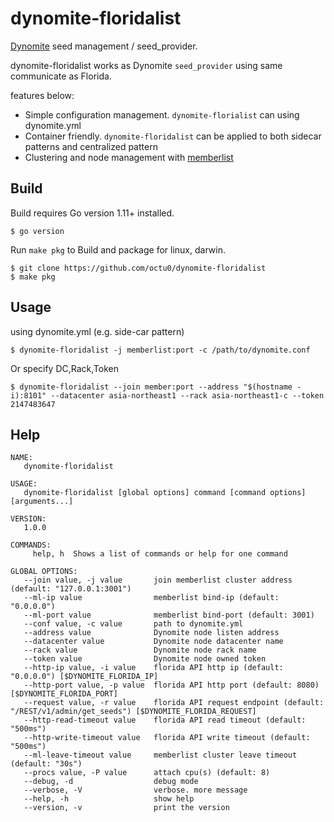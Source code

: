 # dynomite-floridalist

[Dynomite](https://github.com/Netflix/dynomite) seed management / seed_provider.

dynomite-floridalist works as Dynomite `seed_provider` using same communicate as Florida.

features below:

- Simple configuration management. `dynomite-florialist` can using dynomite.yml
- Container friendly. `dynomite-floridalist` can be applied to both sidecar patterns and centralized pattern
- Clustering and node management with [memberlist](https://github.com/hashicorp/memberlist)

## Build

Build requires Go version 1.11+ installed.

```
$ go version
```

Run `make pkg` to Build and package for linux, darwin.

```
$ git clone https://github.com/octu0/dynomite-floridalist
$ make pkg
```

## Usage

using dynomite.yml (e.g. side-car pattern)

```
$ dynomite-floridalist -j memberlist:port -c /path/to/dynomite.conf
```

Or specify DC,Rack,Token

```
$ dynomite-floridalist --join member:port --address "$(hostname -i):8101" --datacenter asia-northeast1 --rack asia-northeast1-c --token 2147483647
```

## Help

```
NAME:
   dynomite-floridalist

USAGE:
   dynomite-floridalist [global options] command [command options] [arguments...]

VERSION:
   1.0.0

COMMANDS:
     help, h  Shows a list of commands or help for one command

GLOBAL OPTIONS:
   --join value, -j value       join memberlist cluster address (default: "127.0.0.1:3001")
   --ml-ip value                memberlist bind-ip (default: "0.0.0.0")
   --ml-port value              memberlist bind-port (default: 3001)
   --conf value, -c value       path to dynomite.yml
   --address value              Dynomite node listen address
   --datacenter value           Dynomite node datacenter name
   --rack value                 Dynomite node rack name
   --token value                Dynomite node owned token
   --http-ip value, -i value    florida API http ip (default: "0.0.0.0") [$DYNOMITE_FLORIDA_IP]
   --http-port value, -p value  florida API http port (default: 8080) [$DYNOMITE_FLORIDA_PORT]
   --request value, -r value    florida API request endpoint (default: "/REST/v1/admin/get_seeds") [$DYNOMITE_FLORIDA_REQUEST]
   --http-read-timeout value    florida API read timeout (default: "500ms")
   --http-write-timeout value   florida API write timeout (default: "500ms")
   --ml-leave-timeout value     memberlist cluster leave timeout (default: "30s")
   --procs value, -P value      attach cpu(s) (default: 8)
   --debug, -d                  debug mode
   --verbose, -V                verbose. more message
   --help, -h                   show help
   --version, -v                print the version
```
